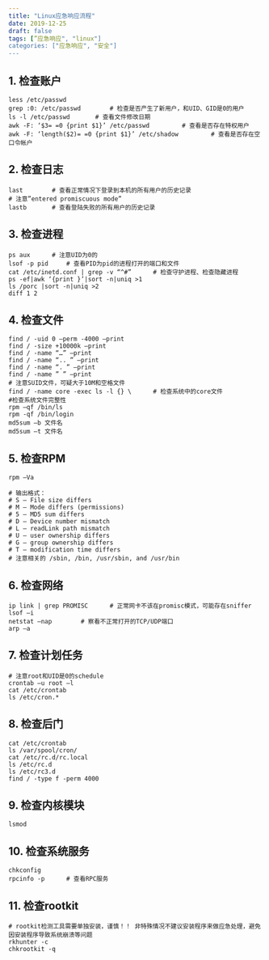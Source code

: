 ```yaml
---
title: "Linux应急响应流程"
date: 2019-12-25
draft: false
tags: [”应急响应", "linux"]
categories: ["应急响应", "安全"]
---
```


## 1. 检查账户
```shell
less /etc/passwd
grep :0: /etc/passwd        # 检查是否产生了新用户，和UID、GID是0的用户
ls -l /etc/passwd       # 查看文件修改日期
awk -F: ‘$3= =0 {print $1}’ /etc/passwd         # 查看是否存在特权用户
awk -F: ‘length($2)= =0 {print $1}’ /etc/shadow         # 查看是否存在空口令帐户
```

## 2. 检查日志
```shell
last        # 查看正常情况下登录到本机的所有用户的历史记录
# 注意”entered promiscuous mode”
lastb       # 查看登陆失败的所有用户的历史记录
```

## 3. 检查进程
```shell
ps aux      # 注意UID为0的
lsof -p pid     # 查看PID为pid的进程打开的端口和文件
cat /etc/inetd.conf | grep -v “^#”      # 检查守护进程、检查隐藏进程
ps -ef|awk ‘{print }’|sort -n|uniq >1
ls /porc |sort -n|uniq >2
diff 1 2
```

## 4. 检查文件
```shell
find / -uid 0 –perm -4000 –print
find / -size +10000k –print
find / -name “…” –print
find / -name “.. ” –print
find / -name “. ” –print
find / -name ” ” –print
# 注意SUID文件，可疑大于10M和空格文件
find / -name core -exec ls -l {} \      # 检查系统中的core文件
#检查系统文件完整性
rpm –qf /bin/ls
rpm -qf /bin/login
md5sum –b 文件名
md5sum –t 文件名
```

## 5. 检查RPM
```shell
rpm –Va

# 输出格式：
# S – File size differs
# M – Mode differs (permissions)
# 5 – MD5 sum differs
# D – Device number mismatch
# L – readLink path mismatch
# U – user ownership differs
# G – group ownership differs
# T – modification time differs
# 注意相关的 /sbin, /bin, /usr/sbin, and /usr/bin
```

## 6. 检查网络
```shell
ip link | grep PROMISC      # 正常网卡不该在promisc模式，可能存在sniffer
lsof –i
netstat –nap        # 察看不正常打开的TCP/UDP端口
arp –a
```

## 7. 检查计划任务
```shell
# 注意root和UID是0的schedule
crontab –u root –l
cat /etc/crontab
ls /etc/cron.*
```

## 8. 检查后门
```shell
cat /etc/crontab
ls /var/spool/cron/
cat /etc/rc.d/rc.local
ls /etc/rc.d
ls /etc/rc3.d
find / -type f -perm 4000
```

## 9. 检查内核模块
```shell
lsmod
```

## 10. 检查系统服务
```shell
chkconfig
rpcinfo -p      # 查看RPC服务
```

## 11. 检查rootkit
```shell
# rootkit检测工具需要单独安装，谨慎！！ 非特殊情况不建议安装程序来做应急处理，避免因安装程序导致系统崩溃等问题
rkhunter -c
chkrootkit -q
```